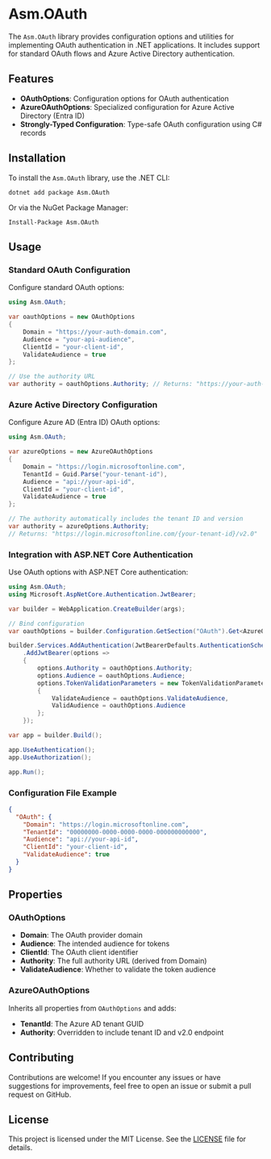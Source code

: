 # Asm.OAuth

The `Asm.OAuth` library provides configuration options and utilities for implementing OAuth authentication in .NET applications. It includes support for standard OAuth flows and Azure Active Directory authentication.

## Features

- **OAuthOptions**: Configuration options for OAuth authentication
- **AzureOAuthOptions**: Specialized configuration for Azure Active Directory (Entra ID)
- **Strongly-Typed Configuration**: Type-safe OAuth configuration using C# records

## Installation

To install the `Asm.OAuth` library, use the .NET CLI:

`dotnet add package Asm.OAuth`

Or via the NuGet Package Manager:

`Install-Package Asm.OAuth`

## Usage

### Standard OAuth Configuration

Configure standard OAuth options:

```csharp
using Asm.OAuth;

var oauthOptions = new OAuthOptions
{
    Domain = "https://your-auth-domain.com",
    Audience = "your-api-audience",
    ClientId = "your-client-id",
    ValidateAudience = true
};

// Use the authority URL
var authority = oauthOptions.Authority; // Returns: "https://your-auth-domain.com"
```

### Azure Active Directory Configuration

Configure Azure AD (Entra ID) OAuth options:

```csharp
using Asm.OAuth;

var azureOptions = new AzureOAuthOptions
{
    Domain = "https://login.microsoftonline.com",
    TenantId = Guid.Parse("your-tenant-id"),
    Audience = "api://your-api-id",
    ClientId = "your-client-id",
    ValidateAudience = true
};

// The authority automatically includes the tenant ID and version
var authority = azureOptions.Authority; 
// Returns: "https://login.microsoftonline.com/{your-tenant-id}/v2.0"
```

### Integration with ASP.NET Core Authentication

Use OAuth options with ASP.NET Core authentication:

```csharp
using Asm.OAuth;
using Microsoft.AspNetCore.Authentication.JwtBearer;

var builder = WebApplication.CreateBuilder(args);

// Bind configuration
var oauthOptions = builder.Configuration.GetSection("OAuth").Get<AzureOAuthOptions>();

builder.Services.AddAuthentication(JwtBearerDefaults.AuthenticationScheme)
    .AddJwtBearer(options =>
    {
        options.Authority = oauthOptions.Authority;
        options.Audience = oauthOptions.Audience;
        options.TokenValidationParameters = new TokenValidationParameters
        {
            ValidateAudience = oauthOptions.ValidateAudience,
            ValidAudience = oauthOptions.Audience
        };
    });

var app = builder.Build();

app.UseAuthentication();
app.UseAuthorization();

app.Run();
```

### Configuration File Example

```json
{
  "OAuth": {
    "Domain": "https://login.microsoftonline.com",
    "TenantId": "00000000-0000-0000-0000-000000000000",
    "Audience": "api://your-api-id",
    "ClientId": "your-client-id",
    "ValidateAudience": true
  }
}
```

## Properties

### OAuthOptions

- **Domain**: The OAuth provider domain
- **Audience**: The intended audience for tokens
- **ClientId**: The OAuth client identifier
- **Authority**: The full authority URL (derived from Domain)
- **ValidateAudience**: Whether to validate the token audience

### AzureOAuthOptions

Inherits all properties from `OAuthOptions` and adds:

- **TenantId**: The Azure AD tenant GUID
- **Authority**: Overridden to include tenant ID and v2.0 endpoint

## Contributing

Contributions are welcome! If you encounter any issues or have suggestions for improvements, feel free to open an issue or submit a pull request on GitHub.

## License

This project is licensed under the MIT License. See the [LICENSE](LICENSE) file for details.